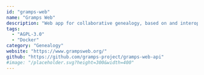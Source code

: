 ```yaml
---
id: "gramps-web"
name: "Gramps Web"
description: "Web app for collaborative genealogy, based on and interoperable with Gramps, the open source genealogy desktop application."
tags:
  - "AGPL-3.0"
  - "Docker"
category: "Genealogy"
website: "https://www.grampsweb.org/"
github: "https://github.com/gramps-project/gramps-web-api"
#image: "/placeholder.svg?height=300&width=400"
---
```


